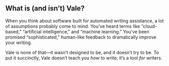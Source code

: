 ## What is (and isn’t) Vale?

When you think about software built for automated writing assistance, a lot of assumptions probably come to mind. You’ve heard terms like “cloud-based,” “artificial intelligence,” and “machine learning.” You’ve been promised “sophisticated,” human-like feedback to dramatically improve your writing.

Vale is none of that—it wasn’t designed to be, and it doesn’t try to be. To put it succinctly, Vale doesn’t teach you _how_ to write; it’s a tool _for_ writers.
